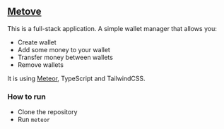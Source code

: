 ## [Metove](https://metove.meteorapp.com/)

This is a full-stack application. A simple wallet manager that allows you:

- Create wallet
- Add some money to your wallet
- Transfer money between wallets
- Remove wallets

It is using [Meteor](https://www.meteor.com/), TypeScript and TailwindCSS.

### How to run

- Clone the repository
- Run `meteor`
